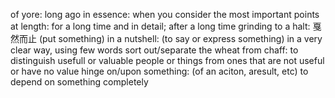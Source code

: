 of yore: long ago
in essence: when you consider the most important points
at length: for a long time and in detail; after a long time
grinding to a halt: 戛然而止
(put something) in a nutshell: (to say or express something) in a very clear way, using few words
sort out/separate the wheat from chaff: to distinguish usefull or valuable people or things from ones that are not useful or have no value
hinge on/upon something: (of an aciton, aresult, etc) to depend on something completely